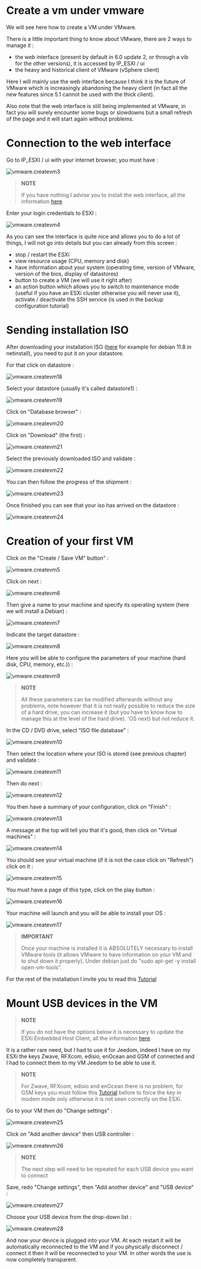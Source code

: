 # Create a vm under vmware

We will see here how to create a VM under VMware.

There is a little important thing to know about VMware, there are 2 ways to manage it :

-   the web interface (present by default in 6.0 update 2, or through a vib for the other versions), it is accessed by IP\_ESXI / ui
-   the heavy and historical client of VMware (vSphere client)

Here I will mainly use the web interface because I think it is the future of VMware which is increasingly abandoning the heavy client (in fact all the new features since 5.1 cannot be used with the thick client).

Also note that the web interface is still being implemented at VMware, in fact you will surely encounter some bugs or slowdowns but a small refresh of the page and it will start again without problems.

# Connection to the web interface

Go to IP\_ESXI / ui with your internet browser, you must have :

![vmware.createvm3](images/vmware.createvm3.PNG)

> **NOTE**
>
> If you have nothing I advise you to install the web interface, all the information [here](https://doc.jeedom.com/en_US/howtoadvance/vmware.trucs_et_astuces)

Enter your login credentials to ESXI :

![vmware.createvm4](images/vmware.createvm4.PNG)

As you can see the interface is quite nice and allows you to do a lot of things, I will not go into details but you can already from this screen :

-   stop / restart the ESXi
-   view resource usage (CPU, memory and disk)
-   have information about your system (operating time, version of VMware, version of the bios, display of datastores)
-   button to create a VM (we will use it right after)
-   an action button which allows you to switch to maintenance mode (useful if you have an ESXi cluster otherwise you will never use it), activate / deactivate the SSH service (is used in the backup configuration tutorial)

# Sending installation ISO

After downloading your installation ISO ([here](https://cdimage.debian.org/cdimage/archive/11.8.0/amd64/iso-cd/debian-11.8.0-amd64-netinst.iso) for example for debian 11.8 in netinstall), you need to put it on your datastore.

For that click on datastore :

![vmware.createvm18](images/vmware.createvm18.PNG)

Select your datastore (usually it's called datastore1) :

![vmware.createvm19](images/vmware.createvm19.PNG)

Click on "Database browser" :

![vmware.createvm20](images/vmware.createvm20.PNG)

Click on "Download" (the first) :

![vmware.createvm21](images/vmware.createvm21.PNG)

Select the previously downloaded ISO and validate :

![vmware.createvm22](images/vmware.createvm22.PNG)

You can then follow the progress of the shipment :

![vmware.createvm23](images/vmware.createvm23.PNG)

Once finished you can see that your iso has arrived on the datastore :

![vmware.createvm24](images/vmware.createvm24.PNG)

# Creation of your first VM

Click on the "Create / Save VM" button" :

![vmware.createvm5](images/vmware.createvm5.PNG)

Click on next :

![vmware.createvm6](images/vmware.createvm6.PNG)

Then give a name to your machine and specify its operating system (here we will install a Debian) :

![vmware.createvm7](images/vmware.createvm7.PNG)

Indicate the target datastore :

![vmware.createvm8](images/vmware.createvm8.PNG)

Here you will be able to configure the parameters of your machine (hard disk, CPU, memory, etc.)) :

![vmware.createvm9](images/vmware.createvm9.PNG)

> **NOTE**
>
> All these parameters can be modified afterwards without any problems, note however that it is not really possible to reduce the size of a hard drive, you can increase it (but you have to know how to manage this at the level of the hard drive). 'OS next) but not reduce it.

In the CD / DVD drive, select "ISO file database" :

![vmware.createvm10](images/vmware.createvm10.PNG)

Then select the location where your ISO is stored (see previous chapter) and validate :

![vmware.createvm11](images/vmware.createvm11.PNG)

Then do next :

![vmware.createvm12](images/vmware.createvm12.PNG)

You then have a summary of your configuration, click on "Finish" :

![vmware.createvm13](images/vmware.createvm13.PNG)

A message at the top will tell you that it's good, then click on "Virtual machines" :

![vmware.createvm14](images/vmware.createvm14.PNG)

You should see your virtual machine (if it is not the case click on "Refresh") click on it :

![vmware.createvm15](images/vmware.createvm15.PNG)

You must have a page of this type, click on the play button :

![vmware.createvm16](images/vmware.createvm16.PNG)

Your machine will launch and you will be able to install your OS :

![vmware.createvm17](images/vmware.createvm17.PNG)

> **IMPORTANT**
>
> Once your machine is installed it is ABSOLUTELY necessary to install VMware tools (it allows VMware to have information on your VM and to shut down it properly). Under debian just do "sudo apt-get -y install open-vm-tools".

For the rest of the installation I invite you to read this [Tutorial](https://doc.jeedom.com/en_US/howtoadvance/debian.installation)

# Mount USB devices in the VM

> **NOTE**
>
> If you do not have the options below it is necessary to update the ESXi Embedded Host Client, all the information [here](https://doc.jeedom.com/en_US/howto/doc-howto-vmware.trucs_et_astuces.html)

It is a rather rare need, but I had to use it for Jeedom, indeed I have on my ESXi the keys Zwave, RFXcom, edisio, enOcean and GSM of connected and I had to connect them to my VM Jeedom to be able to use it.

> **NOTE**
>
> For Zwave, RFXcom, edisio and enOcean there is no problem, for GSM keys you must follow this [Tutorial](https://doc.jeedom.com/en_US/howtoadvance/gsm.huawei_mode_modem) before to force the key in modem mode only otherwise it is not seen correctly on the ESXi.

Go to your VM then do "Change settings" :

![vmware.createvm25](images/vmware.createvm25.PNG)

Click on "Add another device" then USB controller :

![vmware.createvm26](images/vmware.createvm26.PNG)

> **NOTE**
>
> The next step will need to be repeated for each USB device you want to connect

Save, redo "Change settings", then "Add another device" and "USB device" :

![vmware.createvm27](images/vmware.createvm27.PNG)

Choose your USB device from the drop-down list :

![vmware.createvm28](images/vmware.createvm28.PNG)

And now your device is plugged into your VM. At each restart it will be automatically reconnected to the VM and if you physically disconnect / connect it then it will be reconnected to your VM. In other words the use is now completely transparent.
